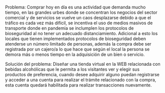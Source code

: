 Problema:
Comprar hoy en día es una actividad que demanda mucho tiempo, en las grandes urbes donde se concentran los negocios del sector comercial y de servicios se vuelve un caos desplazarse debido a que el tráfico es cada vez más difícil, se incentiva el uso de medios masivos de transporte donde en pandemia se inclumplen los protocolos de bioseguridad al no tener un adecuado distanciamiento. Adicional a esto los locales que tienen implementados protocolos de bioseguridad deben atenderse un número limitado de personas, además la compra debe ser registrada por un cajero/a lo que hace que según el local la persona se demora más o menos tiempo en la adquisición de un bien o servicio. 

Solución del problema:
Diseñar una tienda virtual en la WEB relacionada con bebidas alcohólicas que le permita a los visitantes ver y elegir sus productos de preferencia, cuando desee adquirir alguno puedan registrarse y acceder a una cuenta para realizar el trámite relacionado con la compra, esta cuenta quedará habilitada para realizar transacciones nuevamente.
